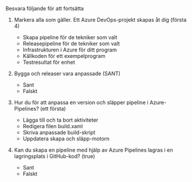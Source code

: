 Besvara följande för att fortsätta

1. Markera alla som gäller. Ett Azure DevOps-projekt skapas åt dig (första 4)
    - Skapa pipeline för de tekniker som valt
    - Releasepipeline för de tekniker som valt
    - Infrastrukturen i Azure för ditt program
    - Källkoden för ett exempelprogram
    - Testresultat för enhet

2. Bygga och releaser vara anpassade (SANT)
    - Sant
    - Falskt

3. Hur du för att anpassa en version och släpper pipeline i Azure-Pipelines? (ett första)
    - Lägga till och ta bort aktiviteter
    - Redigera filen build.xaml
    - Skriva anpassade build-skript
    - Uppdatera skapa och släpp-motorn

4. Kan du skapa en pipeline med hjälp av Azure Pipelines lagras i en lagringsplats i GitHub-kod? (true)
    - Sant
    - Falskt